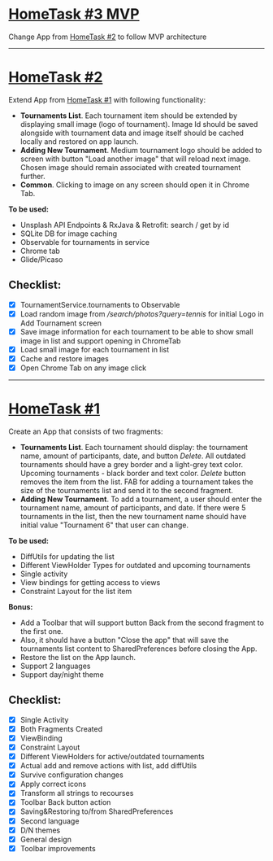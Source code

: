 # [HomeTask #3 MVP](https://github.com/tiver69/hello-android-again/tree/hometask_3_mvp)
Change App from [HomeTask #2](https://github.com/tiver69/hello-android-again/tree/hometask_2?tab=readme-ov-file#hometask-2) to follow MVP architecture

---

# [HomeTask #2](https://github.com/tiver69/hello-android-again/tree/hometask_2)

Extend App from [HomeTask #1](https://github.com/tiver69/hello-android-again/tree/hometask_2?tab=readme-ov-file#hometask-1) with following functionality:
* __Tournaments List__. Each tournament item should be extended by displaying small image (logo of tournament). Image Id should be saved alongside with tournament data and image itself should be cached locally and restored on app launch.  
* __Adding New Tournament__. Medium tournament logo should be added to screen with button "Load another image" that will reload next image. Chosen image should remain associated with created tournament further. 
* __Common__. Clicking to image on any screen should open it in Chrome Tab.

__To be used:__
* Unsplash API Endpoints & RxJava & Retrofit: search / get by id
* SQLite DB for image caching
* Observable for tournaments in service
* Chrome tab
* Glide/Picaso

## Checklist:

- [x] TournamentService.tournaments to Observable
- [x] Load random image from */search/photos?query=tennis* for initial Logo in Add Tournament screen
- [x] Save image information for each tournament to be able to show small image in list and support opening in ChromeTab
- [x] Load small image for each tournament in list
- [x] Cache and restore images
- [x] Open Chrome Tab on any image click

---

# [HomeTask #1](https://github.com/tiver69/hello-android-again/tree/hometask_1)

Create an App that consists of two fragments:
* __Tournaments List__. Each tournament should display: the tournament name, amount of participants, date, and button _Delete_. All outdated tournaments should have a grey border and a light-grey text color. Upcoming tournaments - black border and text color. _Delete_ button removes the item from the list.  FAB for adding a tournament takes the size of the tournaments list and send it to the second fragment.
* __Adding New Tournament__. To add a tournament, a user should enter the tournament name, amount of participants, and date. If there were 5 tournaments in the list, then the new tournament name should have initial value "Tournament 6" that user can change.

__To be used:__
* DiffUtils for updating the list
* Different ViewHolder Types for outdated and upcoming tournaments
* Single activity
* View bindings for getting access to views
* Constraint Layout for the list item

__Bonus:__
* Add a Toolbar that will support button Back from the second fragment to the first one.
* Also, it should have a button "Close the app" that will save the tournaments list content to SharedPreferences before closing the App.
* Restore the list on the App launch.
* Support 2 languages
* Support day/night theme

## Checklist:

- [x] Single Activity
- [x] Both Fragments Created
- [x] ViewBinding
- [x] Constraint Layout
- [x] Different ViewHolders for active/outdated tournaments
- [x] Actual add and remove actions with list, add diffUtils
- [x] Survive configuration changes
- [x] Apply correct icons
- [x] Transform all strings to recourses
- [x] Toolbar Back button action
- [x] Saving&Restoring to/from SharedPreferences
- [x] Second language
- [x] D/N themes
- [x] General design
- [x] Toolbar improvements
